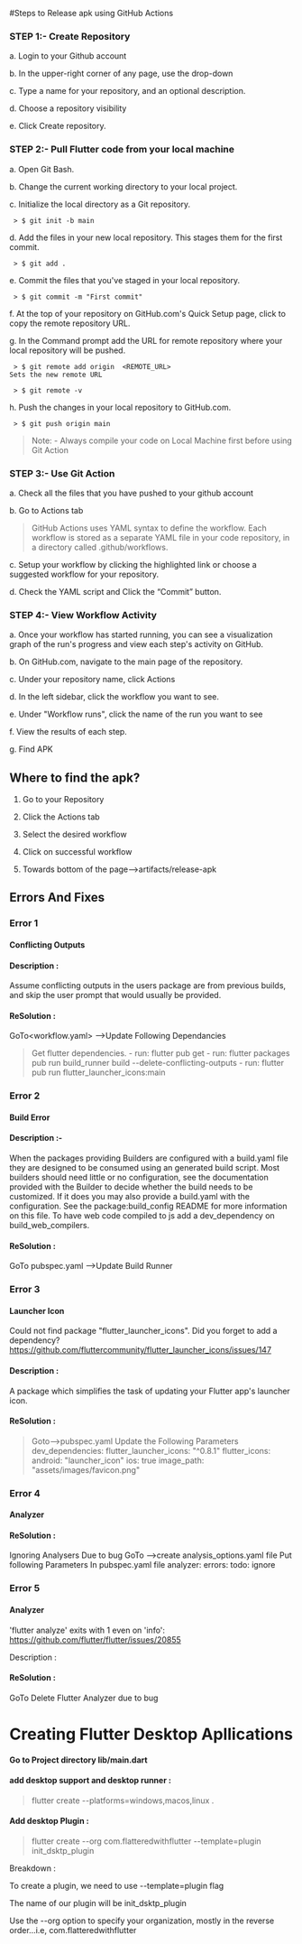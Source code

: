#Steps to Release apk using GitHub Actions

### STEP 1:- Create Repository

 a. Login to your Github account
 
 b. In the upper-right corner of any page, use the drop-down 
 
 c. Type a name for your repository, and an optional description.
 
 d. Choose a repository visibility

 e. Click Create repository.
 

### STEP 2:- Pull Flutter code from your local machine

a.	Open Git Bash.

b.	Change the current working directory to your local project.

c.	Initialize the local directory as a Git repository.

     > $ git init -b main
     
d.	Add the files in your new local repository. This stages them for the first commit.

     > $ git add .
     
e.	Commit the files that you've staged in your local repository.

     > $ git commit -m "First commit"
     
f.	At the top of your repository on GitHub.com's Quick Setup page, click to copy the remote repository URL. 

g.	In the Command prompt add the URL for remote repository where your local repository will be pushed.

     > $ git remote add origin  <REMOTE_URL> 
    Sets the new remote URL
    
     > $ git remote -v
     
h.	Push the changes in your local repository to GitHub.com.

     > $ git push origin main

> Note: - Always compile your code on Local Machine first before using Git Action

### STEP 3:- Use Git Action
a.	 Check all the files that you have pushed to your github account

b.	 Go to Actions tab 
> GitHub Actions uses YAML syntax to define the workflow. Each workflow is stored as a separate YAML file in your code repository, in a directory called .github/workflows.
> 
c.	Setup your workflow by clicking the highlighted link or choose a suggested workflow for your repository. 

d.	Check the YAML script and Click the “Commit” button. 

### STEP 4:- View Workflow Activity

a.	Once your workflow has started running, you can see a visualization graph of the run's progress and view each step's activity on GitHub.

b.	On GitHub.com, navigate to the main page of the repository.

c.	Under your repository name, click Actions

d.	In the left sidebar, click the workflow you want to see.

e.	Under "Workflow runs", click the name of the run you want to see 

f.	View the results of each step. 

g.	Find APK
  
 
  ## Where to find the apk?
  
1.	 Go to your Repository
	 
2.	Click the Actions tab

3.	Select the desired workflow
	
4.	Click on successful workflow
	
5.	Towards bottom of the page-->artifacts/release-apk

## Errors And Fixes

### Error 1

#### Conflicting Outputs 

#### Description : 

Assume conflicting outputs in the users package are from previous builds, and skip the user prompt that would usually be provided.

#### ReSolution :

GoTo<workflow.yaml> -->Update Following Dependancies
> Get flutter dependencies.
    - run: flutter pub get
    - run: flutter packages pub run build_runner build --delete-conflicting-outputs
    - run: flutter pub run flutter_launcher_icons:main


### Error 2 

#### Build Error

#### Description :-

When the packages providing Builders are configured with a build.yaml file they are designed to be consumed using an generated build script. Most builders should need little or no configuration, see the documentation provided with the Builder to decide whether the build needs to be customized. If it does you may also provide a build.yaml with the configuration. See the package:build_config README for more information on this file.
To have web code compiled to js add a dev_dependency on build_web_compilers.

#### ReSolution :

GoTo pubspec.yaml -->Update Build Runner
 


### Error 3

#### Launcher Icon

Could not find package "flutter_launcher_icons". Did you forget to add a dependency?
https://github.com/fluttercommunity/flutter_launcher_icons/issues/147

#### Description :

A package which simplifies the task of updating your Flutter app's launcher icon.

#### ReSolution :

> Goto<repository>-->pubspec.yaml
Update the Following Parameters
dev_dependencies:
  flutter_launcher_icons: "^0.8.1"
flutter_icons:
  android: "launcher_icon"
  ios: true
  image_path: "assets/images/favicon.png"
 
 
### Error 4
 
#### Analyzer 
 
#### ReSolution  :
 
Ignoring Analysers Due to bug
GoTo <repository> -->create analysis_options.yaml file
Put following Parameters In pubspec.yaml file
analyzer:
  errors:
    todo: ignore

 
 
### Error 5 
 
#### Analyzer

 'flutter analyze' exits with 1 even on 'info':
https://github.com/flutter/flutter/issues/20855
 
Description :

#### ReSolution :
 
GoTo <workflow>
Delete Flutter Analyzer due to bug
 

 
 
 # Creating Flutter Desktop Apllications 
 
 
 #### Go to Project directory lib/main.dart

#### add desktop support and desktop runner : 

> flutter create --platforms=windows,macos,linux .

#### Add desktop Plugin :

> flutter create --org com.flatteredwithflutter --template=plugin init_dsktp_plugin

Breakdown :
 
To create a plugin, we need to use --template=plugin flag
 
The name of our plugin will be init_dsktp_plugin
 
Use the --org option to specify your organization, mostly in the reverse order…i.e, com.flatteredwithflutter

